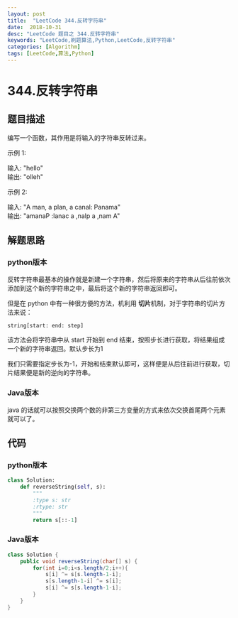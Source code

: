 ```yaml
---
layout: post
title:  "LeetCode 344.反转字符串"
date:  2018-10-31
desc: "LeetCode 题目之 344.反转字符串"
keywords: "LeetCode,刷题算法,Python,LeetCode,反转字符串"
categories: [Algorithm]
tags: [LeetCode,算法,Python]
---
```

# 344.反转字符串

## 题目描述

编写一个函数，其作用是将输入的字符串反转过来。

示例 1:

输入: "hello"<br/>
输出: "olleh"<br/>

示例 2:<br/>

输入: "A man, a plan, a canal: Panama"<br/>
输出: "amanaP :lanac a ,nalp a ,nam A"<br/>

## 解题思路

### python版本

反转字符串最基本的操作就是新建一个字符串，然后将原来的字符串从后往前依次添加到这个新的字符串之中，最后将这个新的字符串返回即可。

但是在 python 中有一种很方便的方法，机利用 **切片**机制，对于字符串的切片方法来说：

```python
string[start: end: step]
```

该方法会将字符串中从 start 开始到 end 结束，按照步长进行获取，将结果组成一个新的字符串返回。默认步长为1

我们只需要指定步长为-1，开始和结束默认即可，这样便是从后往前进行获取，切片结果便是新的逆向的字符串。

### Java版本

java 的话就可以按照交换两个数的非第三方变量的方式来依次交换首尾两个元素就可以了。

## 代码

### python版本

```python
class Solution:
    def reverseString(self, s):
        """
        :type s: str
        :rtype: str
        """
        return s[::-1]
```

### Java版本

```java
class Solution {
    public void reverseString(char[] s) {
        for(int i=0;i<s.length/2;i++){
            s[i] ^= s[s.length-1-i];
            s[s.length-1-i] ^= s[i];
            s[i] ^= s[s.length-1-i];
        }
    }
}
```